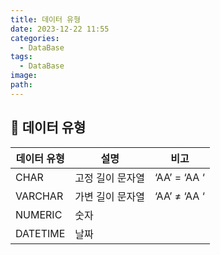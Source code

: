 ```yaml
---
title: 데이터 유형
date: 2023-12-22 11:55
categories:
  - DataBase
tags:
  - DataBase
image: 
path:
---
```


## 🌈 데이터 유형

|데이터 유형|설명|비고|
|---|---|---|
|CHAR|고정 길이 문자열|‘AA’ = ‘AA ‘|
|VARCHAR|가변 길이 문자열|‘AA’ ≠ ‘AA ‘|
|NUMERIC|숫자||
|DATETIME|날짜||
